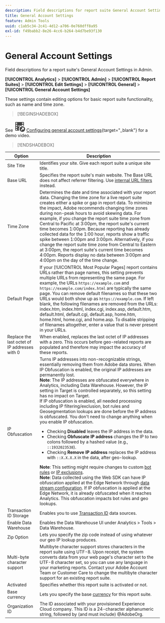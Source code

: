 ```yaml
---
description: Field descriptions for report suite General Account Settings in Admin.
title: General Account Settings
feature: Admin Tools
uuid: c1ab5c34-2c41-4d12-a706-0e760dff8a95
exl-id: f49babb2-8e26-4cc6-b264-b4d7be93f130
---
```

# General Account Settings

Field descriptions for a report suite's General Account Settings in Admin.

**[!UICONTROL Analytics]** > **[!UICONTROL Admin]** > **[!UICONTROL Report Suites]** > **[!UICONTROL Edit Settings]** > **[!UICONTROL General]** > **[!UICONTROL General Account Settings]**

These settings contain editing options for basic report suite functionality, such as name and time zone.


>[!BEGINSHADEBOX]

See ![VideoCheckedOut](/help/assets/icons/VideoCheckedOut.svg) [Configuring general account settings](https://video.tv.adobe.com/v/332330/?quality=12&learn=on){target="_blank"} for a demo video.

>[!ENDSHADEBOX]

| Option | Description |
|--- |--- |
|Site Title|Identifies your site. Give each report suite a unique site title.|
|Base URL|Specifies the report suite's main website. The Base URL does not affect referrer filtering. Use [internal URL filters](/help/admin/admin/c-manage-report-suites/c-edit-report-suites/general/internal-url-filter-admin.md) instead.|
|Time Zone|Determines the date and time associated with your report data.  Changing the time zone for a live report suite creates either a spike or gap in report data. To minimize the impact, Adobe recommends changing time zones during non-peak hours to avoid skewing data.  For example, if you change the report suite time zone from Central to Pacific at 3:00pm, the report suite's current time becomes 1:00pm. Because reporting has already collected data for the 1:00 hour, reports show a traffic spike between 1:00pm and 3:00pm.  Alternatively, if you change the report suite time zone from Central to Eastern at 3:00pm, the report suite's current time becomes 4:00pm. Reports display no data between 3:00pm and 4:00pm on the day of the time change.|
|Default Page|If your [!UICONTROL Most Popular Pages] report contains URLs rather than page names, this setting prevents multiple URLs from representing the same page. For example, the URLs `https://example.com` and `https://example.com/index.html` are typically the same page. You can remove default filenames so that these two URLs would both show up as `https://example.com`.  If left blank, the following filenames are removed from the URLs:  index.htm, index.html, index.cgi, index.asp, default.htm, default.html, default.cgi, default.asp, home.htm, home.html, home.cgi, and home.asp.  To disable stripping of filenames altogether, enter a value that is never present in your URLs.|
| Replace the last octet of IP addresses with 0 | When enabled, replaces the last octet of IP addresses with a zero. This occurs before geo-related reports are populated and therefore may impact the accuracy of these reports. |
| IP Obfuscation | Turns IP addresses into non-recognizable strings, essentially removing them from Adobe data stores. When IP Obfuscation is enabled, the original IP addresses are permanently lost. <br> **Note**: The IP addresses are obfuscated everywhere in Analytics, including Data Warehouse. However, the IP setting in Target is controlled separately, so this setting has no impact on Target.<br> If IP obfuscation is enabled, all needed processing including IP filtering/exclusion, bot rules and Geosegmentation lookups are done before the IP address is obfuscated. You don't need to change anything when you enable IP obfuscation.<ul><li>Checking **Disabled** leaves the IP address in the data.</li><li>Checking **Obfuscate IP address** changes the IP to two colons followed by a hashed value (e.g., `::1932023538`).</li><li>Checking **Remove IP address** replaces the IP address with `::X.X.X.X` in the data, after geo-lookup.</li></ul>**Note**: This setting might require changes to custom [bot rules](/help/admin/admin/c-manage-report-suites/c-edit-report-suites/general/bot-removal/bot-rules.md) or [IP exclusions](/help/admin/admin/exclude-ip.md).<br> **Note**: Data collected using the Web SDK can have IP obfuscation applied at the Edge Network through [data stream configuration](https://experienceleague.adobe.com/docs/experience-platform/datastreams/configure.html#@advanced-options). If IP obfuscation is applied at the Edge Network, it is already obfuscated when it reaches Analytics. This obfuscation impacts bot rules and geo lookups. |
| Transaction ID Storage | Enables you to use [Transaction ID](/help/import/data-sources/transactionid.md) data sources. |
| Enable Data Warehouse | Enables the Data Warehouse UI under Analytics > Tools > Data Warehouse. |
| Zip Option | Lets you specify the zip code instead of using whatever our geo IP lookup produces. |
| Multi-byte character support | Multibyte character support stores characters in the report suite using UTF-8. Upon receipt, the system converts data from your web page's character set to the UTF-8 character set, so you can use any language in your marketing reports. Contact your Adobe Account Team or Customer Care to change the multibyte character support for an existing report suite. |
| Activated | Specifies whether this report suite is activated or not. |
| Base currency | Lets you specify the base [currency](/help/implement/vars/config-vars/currencycode.md) for this report suite. |
| Organization ID | The ID associated with your provisioned Experience Cloud company. This ID is a 24-character alphanumeric string, followed by (and must include) @AdobeOrg. |
